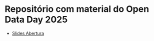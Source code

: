 # Repositório com material do Open Data Day 2025

- [Slides Abertura](https://github.com/PyLadiesSP/eventos/blob/master/2025-03-29-OpenDataDay/Abertura%20-%20ODD2025%20-%20PyLadies%20SP.pdf)
